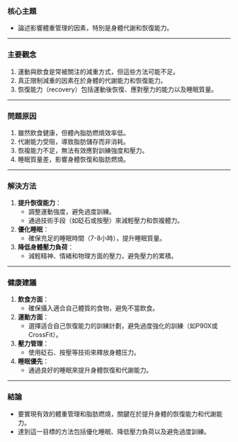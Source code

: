 ### 核心主題
- 論述影響體重管理的因素，特別是身體代謝和恢復能力。

---

### 主要觀念
1. 運動與飲食是常被關注的減重方式，但這些方法可能不足。
2. 真正限制減重的因素在於身體的代謝能力和恢復能力。
3. 恢復能力（recovery）包括運動後恢復、應對壓力的能力以及睡眠質量。

---

### 問題原因
1. 雖然飲食健康，但體內脂肪燃燒效率低。
2. 代謝能力受阻，導致脂肪儲存而非消耗。
3. 恢複能力不足，無法有效應對訓練強度和壓力。
4. 睡眠質量差，影響身體恢復和脂肪燃燒。

---

### 解決方法
1. **提升恢復能力**：
   - 調整運動強度，避免過度訓練。
   - 通過技術手段（如砭石或按壓）來減輕壓力和恢複體力。
2. **優化睡眠**：
   - 確保充足的睡眠時間（7-8小時），提升睡眠質量。
3. **降低身體壓力負荷**：
   - 減輕精神、情緒和物理方面的壓力，避免壓力的累積。

---

### 健康建議
1. **飲食方面**：
   - 確保攝入適合自己體質的食物，避免不當飲食。
2. **運動方面**：
   - 選擇适合自己恢復能力的訓練計劃，避免過度強化的訓練（如P90X或CrossFit）。
3. **壓力管理**：
   - 使用砭石、按壓等技術來釋放身體压力。
4. **睡眠優先**：
   - 通過良好的睡眠來提升身體恢復和代謝能力。

---

### 結論
- 要實現有效的體重管理和脂肪燃燒，關鍵在於提升身體的恢復能力和代謝能力。
- 達到這一目標的方法包括優化睡眠、降低壓力負荷以及避免過度訓練。